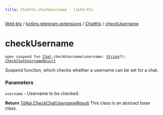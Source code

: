 ```yaml
---
title: ChatKtx.checkUsername - libtd-ktx
---
```


[libtd-ktx](../../index.html) / [kotlinx.telegram.extensions](../index.html) / [ChatKtx](index.html) / [checkUsername](./check-username.html)

# checkUsername

`open suspend fun `[`Chat`](https://tdlibx.github.io/td/docs/org/drinkless/td/libcore/telegram/TdApi.Chat.html)`.checkUsername(username: `[`String`](https://kotlinlang.org/api/latest/jvm/stdlib/kotlin/-string/index.html)`?): `[`CheckChatUsernameResult`](https://tdlibx.github.io/td/docs/org/drinkless/td/libcore/telegram/TdApi.CheckChatUsernameResult.html)

Suspend function, which checks whether a username can be set for a chat.

### Parameters

`username` - Username to be checked.

**Return**
[TdApi.CheckChatUsernameResult](https://tdlibx.github.io/td/docs/org/drinkless/td/libcore/telegram/TdApi.CheckChatUsernameResult.html) This class is an abstract base class.

